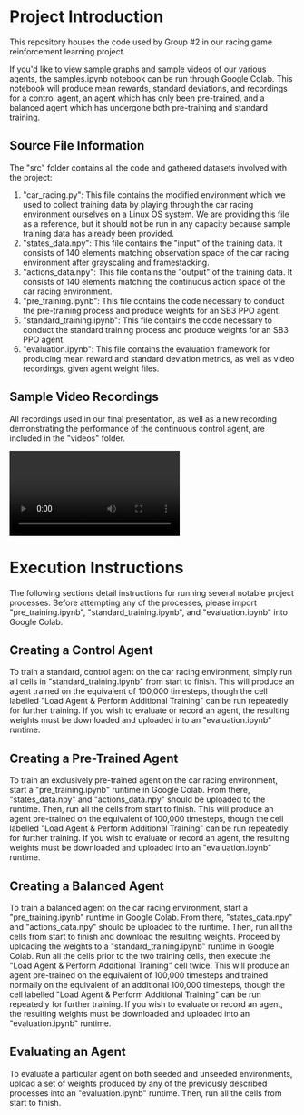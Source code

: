 # Project Introduction

This repository houses the code used by Group #2 in our racing game reinforcement learning project.

If you'd like to view sample graphs and sample videos of our various agents, the samples.ipynb notebook can be run through Google Colab.
This notebook will produce mean rewards, standard deviations, and recordings for a control agent, an agent which has only been pre-trained, and a balanced agent which has undergone both pre-training and standard training.

## Source File Information

The "src" folder contains all the code and gathered datasets involved with the project:

1. "car_racing.py": This file contains the modified environment which we used to collect training data by playing through the car racing environment ourselves on a Linux OS system. We are providing this file as a reference, but it should not be run in any capacity because sample training data has already been provided.
2. "states_data.npy": This file contains the "input" of the training data. It consists of 140 elements matching observation space of the car racing environment after grayscaling and framestacking.
3. "actions_data.npy": This file contains the "output" of the training data. It consists of 140 elements matching the continuous action space of the car racing environment.
4. "pre_training.ipynb": This file contains the code necessary to conduct the pre-training process and produce weights for an SB3 PPO agent. 
5. "standard_training.ipynb": This file contains the code necessary to conduct the standard training process and produce weights for an SB3 PPO agent.
6. "evaluation.ipynb": This file contains the evaluation framework for producing mean reward and standard deviation metrics, as well as video recordings, given agent weight files.

## Sample Video Recordings

All recordings used in our final presentation, as well as a new recording demonstrating the performance of the continuous control agent, are included in the "videos" folder.

![example](https://github.com/SirRizzalot/Small-Scale-Machine-Learning-Approaches-in-Racing-Games/blob/main/videos/replay_control.mp4)

# Execution Instructions
The following sections detail instructions for running several notable project processes. Before attempting any of the processes, please import "pre_training.ipynb", "standard_training.ipynb", and
"evaluation.ipynb" into Google Colab.

## Creating a Control Agent

To train a standard, control agent on the car racing environment, simply run all cells in "standard_training.ipynb" from start to finish.
This will produce an agent trained on the equivalent of 100,000 timesteps, though the cell labelled "Load Agent & Perform Additional Training" can be run repeatedly for further training.
If you wish to evaluate or record an agent, the resulting weights must be downloaded and uploaded into an "evaluation.ipynb" runtime.

## Creating a Pre-Trained Agent

To train an exclusively pre-trained agent on the car racing environment, start a "pre_training.ipynb" runtime in Google Colab.
From there, "states_data.npy" and "actions_data.npy" should be uploaded to the runtime. Then, run all the cells from start to finish.
This will produce an agent pre-trained on the equivalent of 100,000 timesteps, though the cell labelled "Load Agent & Perform Additional Training" can be run repeatedly for further training.
If you wish to evaluate or record an agent, the resulting weights must be downloaded and uploaded into an "evaluation.ipynb" runtime.

## Creating a Balanced Agent

To train a balanced agent on the car racing environment, start a "pre_training.ipynb" runtime in Google Colab.
From there, "states_data.npy" and "actions_data.npy" should be uploaded to the runtime. Then, run all the cells from start to finish and download the resulting weights.
Proceed by uploading the weights to a "standard_training.ipynb" runtime in Google Colab. Run all the cells prior to the two training cells, then execute the "Load Agent & Perform Additional Training" cell twice.
This will produce an agent pre-trained on the equivalent of 100,000 timesteps and trained normally on the equivalent of an additional 100,000 timesteps, though the cell labelled "Load Agent & Perform Additional Training" can be run repeatedly for further training.
If you wish to evaluate or record an agent, the resulting weights must be downloaded and uploaded into an "evaluation.ipynb" runtime.

## Evaluating an Agent

To evaluate a particular agent on both seeded and unseeded environments, upload a set of weights produced by any of the previously described processes into an "evaluation.ipynb" runtime.
Then, run all the cells from start to finish.

